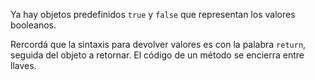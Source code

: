Ya hay objetos predefinidos `true` y `false` que representan los valores booleanos.

Rercordá que la sintaxis para devolver valores es con la palabra `return`, seguida del objeto a retornar. El código de un método se encierra entre llaves.
